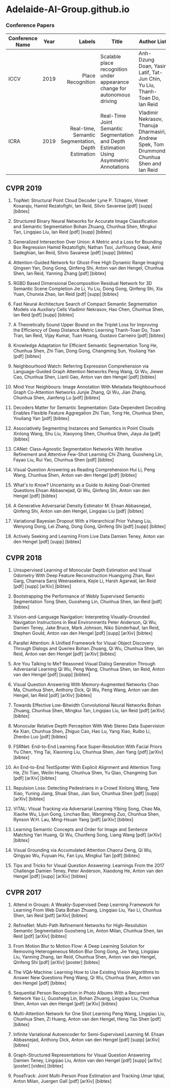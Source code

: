 # Adelaide-AI-Group.github.io

### Conference Papers
|Conference Name | Year | Labels | Title |Author List|Code|Video Demo|
| ------------- |:-------------:| -----:|------------|----------------|----------------|-------------|
| ICCV       |2019 | Place Recognition |Scalable place recognition under appearance change for autonomous driving|Anh-Dzung Doan, Yasir Latif, Tat-Jun Chin, Yu Liu, Thanh-Toan Do, Ian Reid| None| None| 
| ICRA       |2019 |Real-time, Semantic Segmentation, Depth Estimation|Real-Time Joint Semantic Segmentation and Depth Estimation Using Asymmetric Annotations |Vladimir Nekrasov, Thanuja Dharmasiri, Andrew Spek, Tom Drummond, Chunhua Shen and Ian Reid|https://github.com/DrSleep/multi-task-refinenet|https://www.youtube.com/watch?v=qwShIBhaq8Y&feature=youtu.be|


## CVPR 2019  </br>
1. TopNet: Structural Point Cloud Decoder
Lyne P. Tchapmi, Vineet Kosaraju, Hamid Rezatofighi, Ian Reid, Silvio Savarese
[pdf] [supp] [bibtex]

2. Structured Binary Neural Networks for Accurate Image Classification and Semantic Segmentation
Bohan Zhuang, Chunhua Shen, Mingkui Tan, Lingqiao Liu, Ian Reid
[pdf] [supp] [bibtex]

3. Generalized Intersection Over Union: A Metric and a Loss for Bounding Box Regression
Hamid Rezatofighi, Nathan Tsoi, JunYoung Gwak, Amir Sadeghian, Ian Reid, Silvio Savarese
[pdf] [supp] [bibtex]


4. Attention-Guided Network for Ghost-Free High Dynamic Range Imaging
Qingsen Yan, Dong Gong, Qinfeng Shi, Anton van den Hengel, Chunhua Shen, Ian Reid, Yanning Zhang
[pdf] [bibtex]

5. RGBD Based Dimensional Decomposition Residual Network for 3D Semantic Scene Completion
Jie Li, Yu Liu, Dong Gong, Qinfeng Shi, Xia Yuan, Chunxia Zhao, Ian Reid
[pdf] [supp] [bibtex]

6. Fast Neural Architecture Search of Compact Semantic Segmentation Models via Auxiliary Cells
Vladimir Nekrasov, Hao Chen, Chunhua Shen, Ian Reid
[pdf] [supp] [bibtex]

7. A Theoretically Sound Upper Bound on the Triplet Loss for Improving the Efficiency of Deep Distance Metric Learning
Thanh-Toan Do, Toan Tran, Ian Reid, Vijay Kumar, Tuan Hoang, Gustavo Carneiro
[pdf] [bibtex]

8. Knowledge Adaptation for Efficient Semantic Segmentation
Tong He, Chunhua Shen, Zhi Tian, Dong Gong, Changming Sun, Youliang Yan
[pdf] [bibtex]

9. Neighbourhood Watch: Referring Expression Comprehension via Language-Guided Graph Attention Networks
Peng Wang, Qi Wu, Jiewei Cao, Chunhua Shen, Lianli Gao, Anton van den Hengel
[pdf] [bibtex]

10. Mind Your Neighbours: Image Annotation With Metadata Neighbourhood Graph Co-Attention Networks
Junjie Zhang, Qi Wu, Jian Zhang, Chunhua Shen, Jianfeng Lu
[pdf] [bibtex]

11. Decoders Matter for Semantic Segmentation: Data-Dependent Decoding Enables Flexible Feature Aggregation
Zhi Tian, Tong He, Chunhua Shen, Youliang Yan
[pdf] [bibtex]

12. Associatively Segmenting Instances and Semantics in Point Clouds
Xinlong Wang, Shu Liu, Xiaoyong Shen, Chunhua Shen, Jiaya Jia
[pdf] [bibtex]

13. CANet: Class-Agnostic Segmentation Networks With Iterative Refinement and Attentive Few-Shot Learning
Chi Zhang, Guosheng Lin, Fayao Liu, Rui Yao, Chunhua Shen
[pdf] [bibtex]

14. Visual Question Answering as Reading Comprehension
Hui Li, Peng Wang, Chunhua Shen, Anton van den Hengel
[pdf] [bibtex]

15. What's to Know? Uncertainty as a Guide to Asking Goal-Oriented Questions
Ehsan Abbasnejad, Qi Wu, Qinfeng Shi, Anton van den Hengel
[pdf] [bibtex]

16. A Generative Adversarial Density Estimator
M. Ehsan Abbasnejad, Qinfeng Shi, Anton van den Hengel, Lingqiao Liu
[pdf] [bibtex]

17. Variational Bayesian Dropout With a Hierarchical Prior
Yuhang Liu, Wenyong Dong, Lei Zhang, Dong Gong, Qinfeng Shi
[pdf] [supp] [bibtex]

18. Actively Seeking and Learning From Live Data
Damien Teney, Anton van den Hengel
[pdf] [supp] [bibtex]


## CVPR 2018  </br>
1. Unsupervised Learning of Monocular Depth Estimation and Visual Odometry With Deep Feature Reconstruction
Huangying Zhan, Ravi Garg, Chamara Saroj Weerasekera, Kejie Li, Harsh Agarwal, Ian Reid
[pdf] [supp] [arXiv] [bibtex]

2. Bootstrapping the Performance of Webly Supervised Semantic Segmentation
Tong Shen, Guosheng Lin, Chunhua Shen, Ian Reid
[pdf] [bibtex]

3. Vision-and-Language Navigation: Interpreting Visually-Grounded Navigation Instructions in Real Environments
Peter Anderson, Qi Wu, Damien Teney, Jake Bruce, Mark Johnson, Niko Sünderhauf, Ian Reid, Stephen Gould, Anton van den Hengel
[pdf] [supp] [arXiv] [bibtex]

4. Parallel Attention: A Unified Framework for Visual Object Discovery Through Dialogs and Queries
Bohan Zhuang, Qi Wu, Chunhua Shen, Ian Reid, Anton van den Hengel
[pdf] [arXiv] [bibtex]

5. Are You Talking to Me? Reasoned Visual Dialog Generation Through Adversarial Learning
Qi Wu, Peng Wang, Chunhua Shen, Ian Reid, Anton van den Hengel
[pdf] [supp] [bibtex]

6. Visual Question Answering With Memory-Augmented Networks
Chao Ma, Chunhua Shen, Anthony Dick, Qi Wu, Peng Wang, Anton van den Hengel, Ian Reid
[pdf] [arXiv] [bibtex]

7. Towards Effective Low-Bitwidth Convolutional Neural Networks
Bohan Zhuang, Chunhua Shen, Mingkui Tan, Lingqiao Liu, Ian Reid
[pdf] [arXiv] [bibtex]

8. Monocular Relative Depth Perception With Web Stereo Data Supervision
Ke Xian, Chunhua Shen, Zhiguo Cao, Hao Lu, Yang Xiao, Ruibo Li, Zhenbo Luo
[pdf] [bibtex]

9. FSRNet: End-to-End Learning Face Super-Resolution With Facial Priors
Yu Chen, Ying Tai, Xiaoming Liu, Chunhua Shen, Jian Yang
[pdf] [arXiv] [bibtex]

10. An End-to-End TextSpotter With Explicit Alignment and Attention
Tong He, Zhi Tian, Weilin Huang, Chunhua Shen, Yu Qiao, Changming Sun
[pdf] [arXiv] [bibtex]

11. Repulsion Loss: Detecting Pedestrians in a Crowd
Xinlong Wang, Tete Xiao, Yuning Jiang, Shuai Shao, Jian Sun, Chunhua Shen
[pdf] [supp] [arXiv] [bibtex]

12. VITAL: VIsual Tracking via Adversarial Learning
Yibing Song, Chao Ma, Xiaohe Wu, Lijun Gong, Linchao Bao, Wangmeng Zuo, Chunhua Shen, Rynson W.H. Lau, Ming-Hsuan Yang
[pdf] [arXiv] [bibtex]

13. Learning Semantic Concepts and Order for Image and Sentence Matching
Yan Huang, Qi Wu, Chunfeng Song, Liang Wang
[pdf] [arXiv] [bibtex]

14. Visual Grounding via Accumulated Attention
Chaorui Deng, Qi Wu, Qingyao Wu, Fuyuan Hu, Fan Lyu, Mingkui Tan
[pdf] [bibtex]

15. Tips and Tricks for Visual Question Answering: Learnings From the 2017 Challenge
Damien Teney, Peter Anderson, Xiaodong He, Anton van den Hengel
[pdf] [supp] [arXiv] [bibtex]

## CVPR 2017 </br>
1. Attend in Groups: A Weakly-Supervised Deep Learning Framework for Learning From Web Data
Bohan Zhuang, Lingqiao Liu, Yao Li, Chunhua Shen, Ian Reid
[pdf] [arXiv] [bibtex]

2. RefineNet: Multi-Path Refinement Networks for High-Resolution Semantic Segmentation
Guosheng Lin, Anton Milan, Chunhua Shen, Ian Reid
[pdf] [arXiv] [bibtex]

3. From Motion Blur to Motion Flow: A Deep Learning Solution for Removing Heterogeneous Motion Blur
Dong Gong, Jie Yang, Lingqiao Liu, Yanning Zhang, Ian Reid, Chunhua Shen, Anton van den Hengel, Qinfeng Shi
[pdf] [arXiv] [poster] [bibtex]

4. The VQA-Machine: Learning How to Use Existing Vision Algorithms to Answer New Questions
Peng Wang, Qi Wu, Chunhua Shen, Anton van den Hengel
[pdf] [bibtex]

5. Sequential Person Recognition in Photo Albums With a Recurrent Network
Yao Li, Guosheng Lin, Bohan Zhuang, Lingqiao Liu, Chunhua Shen, Anton van den Hengel
[pdf] [arXiv] [bibtex]

6. Multi-Attention Network for One Shot Learning
Peng Wang, Lingqiao Liu, Chunhua Shen, Zi Huang, Anton van den Hengel, Heng Tao Shen
[pdf] [bibtex]

7. Infinite Variational Autoencoder for Semi-Supervised Learning
M. Ehsan Abbasnejad, Anthony Dick, Anton van den Hengel
[pdf] [supp] [arXiv] [bibtex]

8. Graph-Structured Representations for Visual Question Answering
Damien Teney, Lingqiao Liu, Anton van den Hengel
[pdf] [supp] [arXiv] [poster] [video] [bibtex]

9. PoseTrack: Joint Multi-Person Pose Estimation and Tracking
Umar Iqbal, Anton Milan, Juergen Gall
[pdf] [arXiv] [bibtex]

